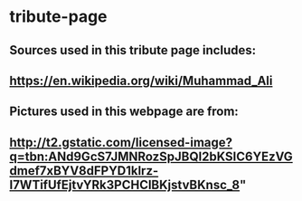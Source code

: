 # tribute-page

## Sources used in this tribute page includes:
## https://en.wikipedia.org/wiki/Muhammad_Ali

## Pictures used in this webpage are from:
## http://t2.gstatic.com/licensed-image?q=tbn:ANd9GcS7JMNRozSpJBQl2bKSIC6YEzVGdmef7xBYV8dFPYD1klrz-I7WTifUfEjtvYRk3PCHClBKjstvBKnsc_8"


